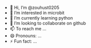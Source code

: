 - 👋 Hi, I’m @zouhust0205
- 👀 I’m interested in microbit
- 🌱 I’m currently learning python
- 💞️ I’m looking to collaborate on github
- 📫 To reach me ...
- 😄 Pronouns: ...
- ⚡ Fun fact: ...

<!---
zouhust0205/zouhust0205 is a ✨ special ✨ repository because its `README.md` (this file) appears on your GitHub profile.
You can click the Preview link to take a look at your changes.
--->

